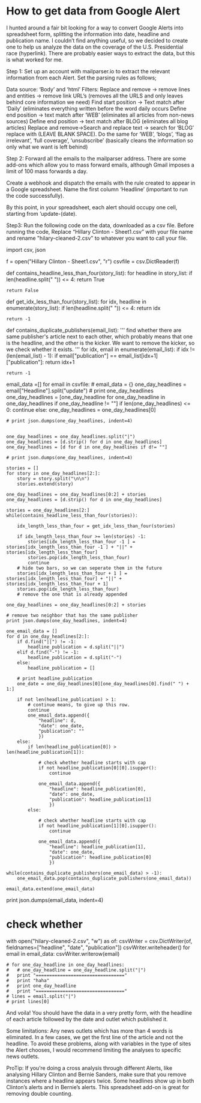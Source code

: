 <h1>How to get data from Google Alert</h1>

I hunted around a fair bit looking for a way to convert Google Alerts into spreadsheet form, splitting the information into date, headline and publication name. I couldn’t find anything useful, so we decided to create one to help us analyze the data on the coverage of the U.S. Presidential race (hyperlink). There are probably easier ways to extract the data, but this is what worked for me.

Step 1: Set up an account with mailparser.io to extract the relevant information from each Alert. Set the parsing rules as follows;

Data source: ‘Body’ and ‘html’
Filters:
Replace and remove -> remove lines and entities -> remove link URL’s (removes all the URLS and only leaves behind core information we need)
Find start position -> Text match after ‘Daily’ (eliminates everything written before the word daily occurs
Define end position -> text match after ‘WEB’ (eliminates all articles from non-news sources)
Define end position -> text match after BLOG (eliminates all blog articles)
Replace and remove->Search and replace text -> search for ‘BLOG’ replace with (LEAVE BLANK SPACE). Do the same for ‘WEB’, ‘blogs’, ‘flag as irrelevant’, ‘full coverage’, ‘unsubscribe’  (basically cleans the information so only what we want is left behind)

Step 2: Forward all the emails to the mailparser address. There are some add-ons which allow you to mass forward emails, although Gmail imposes a limit of 100 mass forwards a day. 

Create a webhook and dispatch the emails with the rule created to appear in a Google spreadsheet. Name the first column ‘Headline’ (important to run the code successfully).

By this point, in your spreadsheet, each alert should occupy one cell, starting from ‘update-(date).

Step3: Run the following code on the data, downloaded as a csv file. Before running the code, Replace “Hillary Clinton - Sheet1.csv” with your file name and rename "hilary-cleaned-2.csv" to whatever you want to call your file.


import csv, json


f = open("Hillary Clinton - Sheet1.csv", "r")
csvfile = csv.DictReader(f)

def contains_headline_less_than_four(story_list):
	for headline in story_list:
		if len(headline.split(" ")) <= 4:
			return True

	return False

def get_idx_less_than_four(story_list):
	for idx, headline in enumerate(story_list):
		if len(headline.split(" ")) <= 4:
			return idx

	return -1


def contains_duplicate_publishers(email_list):
	'''
	find whether there are same publisher's article next to each other,
	which probably means that one is the headline, and the other is the kicker.
	We want to remove the kicker, so we check whether it exists.
	'''
	for idx, email in enumerate(email_list):
		if idx != (len(email_list) - 1):
			if email["publication"] == email_list[idx+1]["publication"]:
				return idx+1

	return -1





email_data =[]
for email in csvfile:
	# email_data = {}
	one_day_headlines = email["Headline"].split("update")
	# print one_day_headlines
	one_day_headlines = [one_day_headline for one_day_headline in one_day_headlines if one_day_headline != ""]
	if len(one_day_headlines) <= 0:
		continue
	else:
		one_day_headlines = one_day_headlines[0]

	# print json.dumps(one_day_headlines, indent=4)


	one_day_headlines = one_day_headlines.split("|")
	one_day_headlines = [d.strip() for d in one_day_headlines]
	one_day_headlines = [d for d in one_day_headlines if d!= ""]

	# print json.dumps(one_day_headlines, indent=4)

	stories = []
	for story in one_day_headlines[2:]:
		story = story.split("\n\n")
		stories.extend(story)

	one_day_headlines = one_day_headlines[0:2] + stories
	one_day_headlines = [d.strip() for d in one_day_headlines]

	stories = one_day_headlines[2:]
	while(contains_headline_less_than_four(stories)):
		
		idx_length_less_than_four = get_idx_less_than_four(stories)

		if idx_length_less_than_four >= len(stories) -1:
			stories[idx_length_less_than_four -1 ] = stories[idx_length_less_than_four -1 ] + "||" + stories[idx_length_less_than_four]	
			stories.pop(idx_length_less_than_four)
			continue
		# hide two bars, so we can seperate them in the future
		stories[idx_length_less_than_four + 1 ] = stories[idx_length_less_than_four] + "||" + stories[idx_length_less_than_four + 1]
		stories.pop(idx_length_less_than_four)
		# remove the one that is already appended

	one_day_headlines = one_day_headlines[0:2] + stories

	# remove two neighbor that has the same publisher
	print json.dumps(one_day_headlines, indent=4)

	one_email_data = []
	for d in one_day_headlines[2:]:
		if d.find("||") != -1:
			headline_publication = d.split("||")
		elif d.find("-") != -1:
			headline_publication = d.split("-")
		else:
			headline_publication = []

		# print headline_publication
		one_date = one_day_headlines[0][one_day_headlines[0].find(" ") + 1:]

		if not len(headline_publication) > 1:
			# continue means, to give up this row.
			continue
			one_email_data.append({
				"headline": d,
				"date": one_date,
				"publication": ""
				})
		else:
			if len(headline_publication[0]) > len(headline_publication[1]):
				
				# check whether headline starts with cap
				if not headline_publication[0][0].isupper():
					continue

				one_email_data.append({
					"headline": headline_publication[0],
					"date": one_date,
					"publication": headline_publication[1]
					})
			else:

				# check whether headline starts with cap
				if not headline_publication[1][0].isupper():
					continue

				one_email_data.append({
					"headline": headline_publication[1],
					"date": one_date,
					"publication": headline_publication[0]
					})

	while(contains_duplicate_publishers(one_email_data) > -1):
		one_email_data.pop(contains_duplicate_publishers(one_email_data))

	email_data.extend(one_email_data)

print json.dumps(email_data, indent=4)
# check whether


with open("hilary-cleaned-2.csv", "w") as of:
	csvWriter = csv.DictWriter(of, fieldnames=["headline", "date", "publication"])
	csvWriter.writeheader()
	for email in email_data:
		csvWriter.writerow(email)


	# for one_day_headline in one_day_headlines:
	# 	# one_day_headline = one_day_headline.split("|")
	# 	print "================================="
	# 	print "haha"
	# 	print one_day_headline
	# 	print "================================="
	# lines = email.split("|")
	# print lines[0]



And voila! You should have the data in a very pretty form, with the headline of each article followed by the date and outlet which published it.

Some limitations: Any news outlets which has more than 4 words is eliminated. In a few cases, we get the first line of the article and not the headline. To avoid these problems, along with variables in the type of sites the Alert chooses, I would recommend limiting the analyses to specific news outlets.

ProTip: If you’re doing a cross analysis through different Alerts, like analysing Hillary Clinton and Bernie Sanders, make sure that you remove instances where a headline appears twice. Some headlines show up in both Clinton’s alerts and in Bernie’s alerts. This spreadsheet add-on is great for removing double counting.

